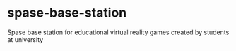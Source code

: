 # spase-base-station
 Spase base station for educational virtual reality games created by students at university
